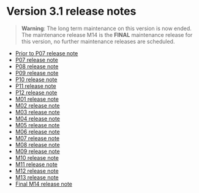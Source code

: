 Version 3.1 release notes
=========================

> **Warning**: The long term maintenance on this version is now ended.
> The maintenance release M14 is the **FINAL** maintenance release for this version,
> no further maintenance releases are scheduled.

- [Prior to P07 release note](/lesson/docs/versions/releasenote)
- [P07 release note](/lesson/docs/versions/releasenote-patchlevel-07)
- [P08 release note](/lesson/docs/versions/releasenote-patchlevel-08)
- [P09 release note](/lesson/docs/versions/releasenote-patchlevel-09)
- [P10 release note](/lesson/docs/versions/releasenote-patchlevel-10)
- [P11 release note](/lesson/docs/versions/releasenote-patchlevel-11)
- [P12 release note](/lesson/docs/versions/releasenote-patchlevel-12)
- [M01 release note](/lesson/docs/versions/releasenote-maintenance-01)
- [M02 release note](/lesson/docs/versions/releasenote-maintenance-02)
- [M03 release note](/lesson/docs/versions/releasenote-maintenance-03)
- [M04 release note](/lesson/docs/versions/releasenote-maintenance-04)
- [M05 release note](/lesson/docs/versions/releasenote-maintenance-05)
- [M06 release note](/lesson/docs/versions/releasenote-maintenance-06)
- [M07 release note](/lesson/docs/versions/releasenote-maintenance-07)
- [M08 release note](/lesson/docs/versions/releasenote-maintenance-08)
- [M09 release note](/lesson/docs/versions/releasenote-maintenance-09)
- [M10 release note](/lesson/docs/versions/releasenote-maintenance-10)
- [M11 release note](/lesson/docs/versions/releasenote-maintenance-11)
- [M12 release note](/lesson/docs/versions/releasenote-maintenance-12)
- [M13 release note](/lesson/docs/versions/releasenote-maintenance-13)
- [Final M14 release note](/lesson/docs/versions/releasenote-maintenance-14)
